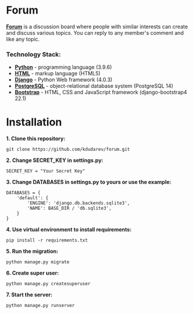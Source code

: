 # Forum

**[Forum](https://github.com/kdudarev/forum)** is a discussion board where people with similar interests can create and discuss various topics.  You can reply to any member's comment and like any topic.

### Technology Stack:
- **[Python](https://www.python.org/)** - programming language (3.9.6)
- **[HTML](https://html.com/)** - markup language (HTML5)
- **[Django](https://www.djangoproject.com/)** - Python Web framework (4.0.3)
- **[PostgreSQL](https://www.postgresql.org/)** - object-relational database system (PostgreSQL 14)
- **[Bootstrap](https://getbootstrap.com/)** - HTML, CSS and JavaScript framework (django-bootstrap4 22.1)

# Installation

**1. Clone this repository:**
```
git clone https://github.com/kdudarev/forum.git
```
**2. Change SECRET_KEY in settings.py:**
```
SECRET_KEY = "Your Secret Key"
```
**3. Change DATABASES in settings.py to yours or use the example:**
```
DATABASES = {
    'default': {
        'ENGINE': 'django.db.backends.sqlite3',
        'NAME': BASE_DIR / 'db.sqlite3',
    }
}
```
**4. Use virtual environment to install requirements:**
```
pip install -r requirements.txt
```
**5. Run the migration:**
```
python manage.py migrate
```
**6. Create super user:**
```
python manage.py createsuperuser
```
**7. Start the server:**
```
python manage.py runserver
```
